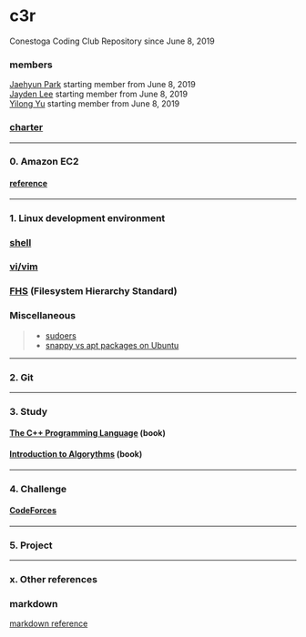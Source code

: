 # c3r 
Conestoga Coding Club Repository since June 8, 2019

### members
[Jaehyun Park](https://jaeyp.github.io/) starting member from June 8, 2019  
[Jayden Lee]() starting member from June 8, 2019  
[Yilong Yu]() starting member from June 8, 2019  

### [charter](https://github.com/jaeyp/c3r/blob/master/doc/charter.txt)

---

### 0. Amazon EC2
#### [reference](https://github.com/jaeyp/c3r/tree/master/ec2)

---

### 1. Linux development environment
### [shell](https://github.com/jaeyp/c3r/tree/master/shell)

### [vi/vim](https://github.com/jaeyp/c3/tree/master/vi)

### [FHS](https://refspecs.linuxfoundation.org/FHS_3.0/fhs/index.html) (Filesystem Hierarchy Standard)  

### Miscellaneous
> * [sudoers]()
> * [snappy vs apt packages on Ubuntu]()

---

### 2. Git

---

### 3. Study
#### [The C++ Programming Language](https://github.com/jaeyp/c3r/tree/master/book/the_c%2B%2B_programming_language) (book)  

#### [Introduction to Algorythms](https://github.com/jaeyp/c3r/tree/master/book/introduction_to_algorythms) (book)  

---

### 4. Challenge
#### [CodeForces]()

---

### 5. Project

---

### x. Other references
### markdown
[markdown reference](https://github.com/jaeyp/markdown)
